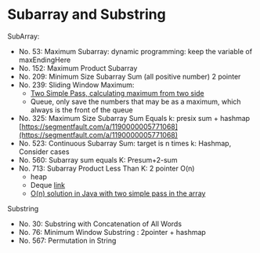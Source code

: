 # Subarray and Substring

SubArray:

* No. 53:  Maximum Subarray: dynamic programming: keep the variable of maxEndingHere
* No. 152: Maximum Product Subarray
* No. 209: Minimum Size Subarray Sum \(all positive number\) 2 pointer
* No. 239: Sliding Window Maximum:
  * [Two Simple Pass, calculating maximum from two side](https://discuss.leetcode.com/topic/26480/o-n-solution-in-java-with-two-simple-pass-in-the-array)
  * Queue, only save the numbers that may be as a maximum, which always is the front of the queue
* No. 325: Maximum Size Subarray Sum Equals k: presix sum + hashmap [https://segmentfault.com/a/1190000005771068](https://segmentfault.com/a/1190000005771068)
* No. 523: Continuous Subarray Sum: target is n times k: Hashmap, Consider cases
* No. 560: Subarray sum equals K: Presum+2-sum
* No. 713: Subarray Product Less Than K: 2 pointer O\(n\)
  * heap
  * Deque [link](https://discuss.leetcode.com/topic/19055/java-o-n-solution-using-deque-with-explanation)
  * [O\(n\) solution in Java with two simple pass in the array](https://discuss.leetcode.com/topic/26480/o-n-solution-in-java-with-two-simple-pass-in-the-array)

Substring

* No. 30: Substring with Concatenation of All Words
* No. 76: Minimum Window Substring : 2pointer + hashmap
* No. 567: Permutation in String

